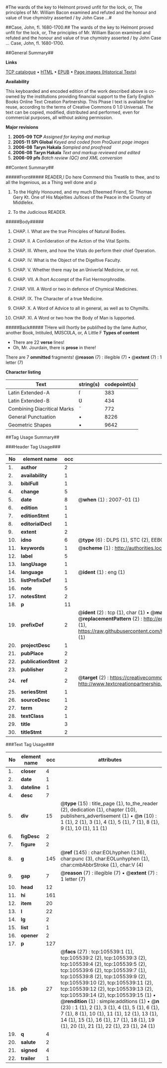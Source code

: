 #The wards of the key to Helmont proved unfit for the lock, or, The principles of Mr. William Bacon examined and refuted and the honour and value of true chymistry asserted / by John Case ...#

##Case, John, fl. 1680-1700.##
The wards of the key to Helmont proved unfit for the lock, or, The principles of Mr. William Bacon examined and refuted and the honour and value of true chymistry asserted / by John Case ...
Case, John, fl. 1680-1700.

##General Summary##

**Links**

[TCP catalogue](http://www.ota.ox.ac.uk/tcp/)  • 
[HTML](http://tei.it.ox.ac.uk/tcp/Texts-HTML/free/A35/A35573.html)  • 
[EPUB](http://tei.it.ox.ac.uk/tcp/Texts-EPUB/free/A35/A35573.epub) • 
[Page images (Historical Texts)](https://data.historicaltexts.jisc.ac.uk/view?pubId=eebo-16966840e&pageId=eebo-16966840e-105539-1)

**Availability**

This keyboarded and encoded edition of the
	       work described above is co-owned by the institutions
	       providing financial support to the Early English Books
	       Online Text Creation Partnership. This Phase I text is
	       available for reuse, according to the terms of Creative
	       Commons 0 1.0 Universal. The text can be copied,
	       modified, distributed and performed, even for
	       commercial purposes, all without asking permission.

**Major revisions**

1. __2005-09__ __TCP__ *Assigned for keying and markup*
1. __2005-11__ __SPi Global__ *Keyed and coded from ProQuest page images*
1. __2006-08__ __Taryn Hakala__ *Sampled and proofread*
1. __2006-08__ __Taryn Hakala__ *Text and markup reviewed and edited*
1. __2006-09__ __pfs__ *Batch review (QC) and XML conversion*

##Content Summary##

#####Front#####
READER,I Do here Commend this Treatiſe to thee, and to all the Ingenious, as a Thing well done and p
1. To the Highly Honoured, and my much Eſteemed Friend, Sir Thomas Gery Kt. One of His Majeſties Juſtices of the Peace in the County of Middleſex.

1. To the Judicious READER.

#####Body#####

1. CHAP. I. What are the true Principles of Natural Bodies.

1. CHAP. II. A Conſideration of the Action of the Vital Spirits.

1. CHAP. III. Where, and how the Vitals do perform their chief Operation.

1. CHAP. IV. What is the Object of the Digeſtive Faculty.

1. CHAP. V. Whether there may be an Ʋniverſal Medicine, or not.

1. CHAP. VII. A ſhort Accompt of the Fixt Hermorphrodite.

1. CHAP. VIII. A Word or two in defence of Chymical Medicines.

1. CHAP. IX. The Character of a true Medicine.

1. CHAP. X. A Word of Advice to all in general, as well as to Chymiſts.

1. CHAP. XI. A Word or two how the Body of Man is ſupported.

#####Back#####
THere will ſhortly be publiſhed by the ſame Author, another Book, Intituled, MƲSCƲLA, or, A Little F
**Types of content**

  * There are 22 **verse** lines!
  * Oh, Mr. Jourdain, there is **prose** in there!

There are 7 **ommitted** fragments! 
 @__reason__ (7) : illegible (7)  •  @__extent__ (7) : 1 letter (7)

**Character listing**


|Text|string(s)|codepoint(s)|
|---|---|---|
|Latin Extended-A|ſ|383|
|Latin Extended-B|Ʋ|434|
|Combining             Diacritical Marks|̄|772|
|General Punctuation|•|8226|
|Geometric Shapes|▪|9642|

##Tag Usage Summary##

###Header Tag Usage###

|No|element name|occ|attributes|
|---|---|---|---|
|1.|__author__|2||
|2.|__availability__|1||
|3.|__biblFull__|1||
|4.|__change__|5||
|5.|__date__|8| @__when__ (1) : 2007-01 (1)|
|6.|__edition__|1||
|7.|__editionStmt__|1||
|8.|__editorialDecl__|1||
|9.|__extent__|2||
|10.|__idno__|6| @__type__ (6) : DLPS (1), STC (2), EEBO-CITATION (1), OCLC (1), VID (1)|
|11.|__keywords__|1| @__scheme__ (1) : http://authorities.loc.gov/ (1)|
|12.|__label__|5||
|13.|__langUsage__|1||
|14.|__language__|1| @__ident__ (1) : eng (1)|
|15.|__listPrefixDef__|1||
|16.|__note__|5||
|17.|__notesStmt__|2||
|18.|__p__|11||
|19.|__prefixDef__|2| @__ident__ (2) : tcp (1), char (1)  •  @__matchPattern__ (2) : ([0-9\-]+):([0-9IVX]+) (1), (.+) (1)  •  @__replacementPattern__ (2) : http://eebo.chadwyck.com/downloadtiff?vid=$1&page=$2 (1), https://raw.githubusercontent.com/textcreationpartnership/Texts/master/tcpchars.xml#$1 (1)|
|20.|__projectDesc__|1||
|21.|__pubPlace__|2||
|22.|__publicationStmt__|2||
|23.|__publisher__|2||
|24.|__ref__|2| @__target__ (2) : https://creativecommons.org/publicdomain/zero/1.0/ (1), http://www.textcreationpartnership.org/docs/. (1)|
|25.|__seriesStmt__|1||
|26.|__sourceDesc__|1||
|27.|__term__|2||
|28.|__textClass__|1||
|29.|__title__|3||
|30.|__titleStmt__|2||


###Text Tag Usage###

|No|element name|occ|attributes|
|---|---|---|---|
|1.|__closer__|4||
|2.|__date__|1||
|3.|__dateline__|1||
|4.|__desc__|7||
|5.|__div__|15| @__type__ (15) : title_page (1), to_the_reader (2), dedication (1), chapter (10), publishers_advertisement (1)  •  @__n__ (10) : 1 (1), 2 (1), 3 (1), 4 (1), 5 (1), 7 (1), 8 (1), 9 (1), 10 (1), 11 (1)|
|6.|__figDesc__|2||
|7.|__figure__|2||
|8.|__g__|145| @__ref__ (145) : char:EOLhyphen (136), char:punc (3), char:EOLunhyphen (1), char:cmbAbbrStroke (1), char:V (4)|
|9.|__gap__|7| @__reason__ (7) : illegible (7)  •  @__extent__ (7) : 1 letter (7)|
|10.|__head__|12||
|11.|__hi__|161||
|12.|__item__|20||
|13.|__l__|22||
|14.|__lg__|2||
|15.|__list__|1||
|16.|__opener__|2||
|17.|__p__|127||
|18.|__pb__|27| @__facs__ (27) : tcp:105539:1 (1), tcp:105539:2 (2), tcp:105539:3 (2), tcp:105539:4 (2), tcp:105539:5 (2), tcp:105539:6 (2), tcp:105539:7 (1), tcp:105539:8 (2), tcp:105539:9 (2), tcp:105539:10 (2), tcp:105539:11 (2), tcp:105539:12 (2), tcp:105539:13 (2), tcp:105539:14 (2), tcp:105539:15 (1)  •  @__rendition__ (1) : simple:additions (1)  •  @__n__ (23) : 1 (1), 2 (1), 3 (1), 4 (1), 5 (1), 6 (1), 7 (1), 8 (1), 10 (1), 11 (1), 12 (1), 13 (1), 14 (1), 15 (1), 16 (1), 17 (1), 18 (1), 19 (1), 20 (1), 21 (1), 22 (1), 23 (1), 24 (1)|
|19.|__q__|4||
|20.|__salute__|2||
|21.|__signed__|4||
|22.|__trailer__|1||

